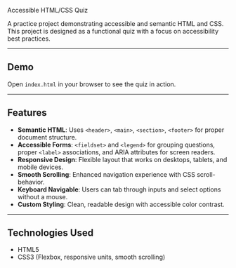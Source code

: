  Accessible HTML/CSS Quiz

A practice project demonstrating accessible and semantic HTML and CSS. This project is designed as a functional quiz with a focus on accessibility best practices.

---

## Demo

Open `index.html` in your browser to see the quiz in action.

---

## Features

- **Semantic HTML**: Uses `<header>`, `<main>`, `<section>`, `<footer>` for proper document structure.
- **Accessible Forms**: `<fieldset>` and `<legend>` for grouping questions, proper `<label>` associations, and ARIA attributes for screen readers.
- **Responsive Design**: Flexible layout that works on desktops, tablets, and mobile devices.
- **Smooth Scrolling**: Enhanced navigation experience with CSS scroll-behavior.
- **Keyboard Navigable**: Users can tab through inputs and select options without a mouse.
- **Custom Styling**: Clean, readable design with accessible color contrast.

---

## Technologies Used

- HTML5
- CSS3 (Flexbox, responsive units, smooth scrolling)
